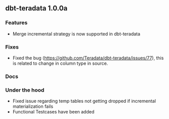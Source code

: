 ## dbt-teradata 1.0.0a

### Features
* Merge incremental strategy is now supported in dbt-teradata

### Fixes
* Fixed the bug (https://github.com/Teradata/dbt-teradata/issues/77), this is related to change in column type in source.
    
### Docs

### Under the hood
* Fixed issue regarding temp tables not getting dropped if incremental materialization fails
* Functional Testcases have been added